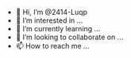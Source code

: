 - 👋 Hi, I’m @2414-Luqp
- 👀 I’m interested in ...
- 🌱 I’m currently learning ...
- 💞️ I’m looking to collaborate on ...
- 📫 How to reach me ...

<!---
2414-Luqp/2414-Luqp is a ✨ special ✨ repository because its `README.md` (this file) appears on your GitHub profile.
You can click the Preview link to take a look at your changes.
--->
